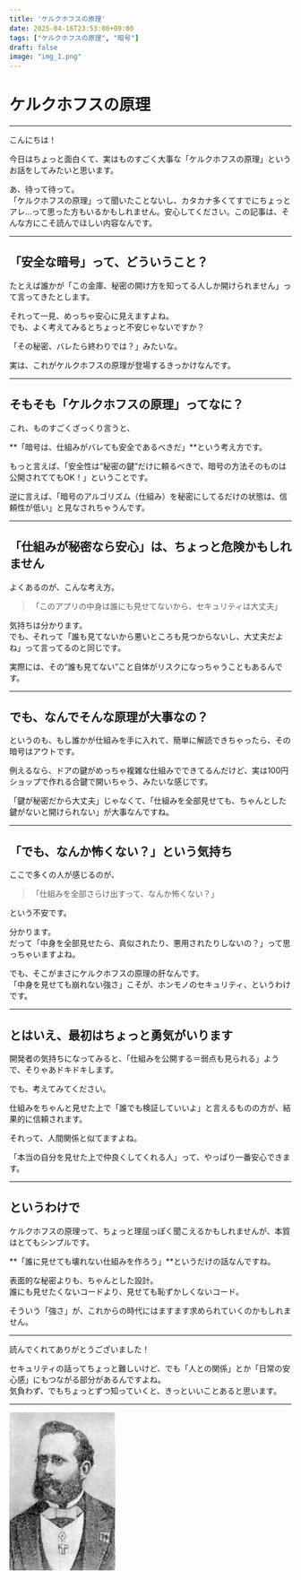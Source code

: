 ```yaml
---
title: 'ケルクホフスの原理'
date: 2025-04-16T23:53:08+09:00
tags: ["ケルクホフスの原理", "暗号"]
draft: false
image: "img_1.png"
---
```


# ケルクホフスの原理

---

こんにちは！

今日はちょっと面白くて、実はものすごく大事な「ケルクホフスの原理」というお話をしてみたいと思います。

あ、待って待って。  
「ケルクホフスの原理」って聞いたことないし、カタカナ多くてすでにちょっとアレ…って思った方もいるかもしれません。安心してください。この記事は、そんな方にこそ読んでほしい内容なんです。

---

## 「安全な暗号」って、どういうこと？

たとえば誰かが「この金庫、秘密の開け方を知ってる人しか開けられません」って言ってきたとします。

それって一見、めっちゃ安心に見えますよね。  
でも、よく考えてみるとちょっと不安じゃないですか？

「その秘密、バレたら終わりでは？」みたいな。

実は、これがケルクホフスの原理が登場するきっかけなんです。

---

## そもそも「ケルクホフスの原理」ってなに？

これ、ものすごくざっくり言うと、

**「暗号は、仕組みがバレても安全であるべきだ」**という考え方です。

もっと言えば、「安全性は“秘密の鍵”だけに頼るべきで、暗号の方法そのものは公開されててもOK！」ということです。

逆に言えば、「暗号のアルゴリズム（仕組み）を秘密にしてるだけの状態は、信頼性が低い」と見なされちゃうんです。

---

## 「仕組みが秘密なら安心」は、ちょっと危険かもしれません

よくあるのが、こんな考え方。

>「このアプリの中身は誰にも見せてないから、セキュリティは大丈夫」

気持ちは分かります。  
でも、それって「誰も見てないから悪いところも見つからないし、大丈夫だよね」って言ってるのと同じです。

実際には、その“誰も見てない”こと自体がリスクになっちゃうこともあるんです。

---

## でも、なんでそんな原理が大事なの？

というのも、もし誰かが仕組みを手に入れて、簡単に解読できちゃったら、その暗号はアウトです。

例えるなら、ドアの鍵がめっちゃ複雑な仕組みでできてるんだけど、実は100円ショップで作れる合鍵で開いちゃう、みたいな感じです。

「鍵が秘密だから大丈夫」じゃなくて、「仕組みを全部見せても、ちゃんとした鍵がないと開けられない」が大事なんですね。

---

## 「でも、なんか怖くない？」という気持ち

ここで多くの人が感じるのが、

>「仕組みを全部さらけ出すって、なんか怖くない？」

という不安です。

分かります。  
だって「中身を全部見せたら、真似されたり、悪用されたりしないの？」って思っちゃいますよね。

でも、そこがまさにケルクホフスの原理の肝なんです。  
「中身を見せても崩れない強さ」こそが、ホンモノのセキュリティ、というわけです。

---

## とはいえ、最初はちょっと勇気がいります

開発者の気持ちになってみると、「仕組みを公開する＝弱点も見られる」ようで、そりゃあドキドキします。

でも、考えてみてください。

仕組みをちゃんと見せた上で「誰でも検証していいよ」と言えるものの方が、結果的に信頼されます。

それって、人間関係と似てますよね。

「本当の自分を見せた上で仲良くしてくれる人」って、やっぱり一番安心できます。

---

## というわけで

ケルクホフスの原理って、ちょっと理屈っぽく聞こえるかもしれませんが、本質はとてもシンプルです。

**「誰に見せても壊れない仕組みを作ろう」**というだけの話なんですね。

表面的な秘密よりも、ちゃんとした設計。  
誰にも見せたくないコードより、見せても恥ずかしくないコード。

そういう「強さ」が、これからの時代にはますます求められていくのかもしれません。

---

読んでくれてありがとうございました！

セキュリティの話ってちょっと難しいけど、でも「人との関係」とか「日常の安心感」にもつながる部分があるんですよね。  
気負わず、でもちょっとずつ知っていくと、きっといいことあると思います。

---

![img.png](img.png "Auguste Kerckhoffs")

